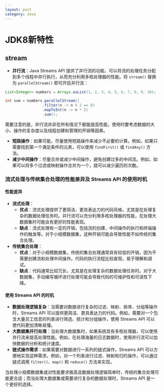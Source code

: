 ```yaml
---
layout: post
category: Java
---
```


# JDK8新特性

## stream

- **并行流**：Java Streams API 提供了并行流的功能，可以将流的处理任务分配到多个线程中并行执行，从而充分利用多核处理器的性能。将 `stream()` 替换为 `parallelStream()` 即可开启并行流：
```java
List<Integer> numbers = Arrays.asList(1, 2, 3, 4, 5, 6, 7, 8, 9, 10);

int sum = numbers.parallelStream()
                 .filter(n -> n % 2 == 0)
                 .mapToInt(n -> n * 2)
                 .sum();
```
需要注意的是，并行流并非在所有情况下都能提高性能，使用时要考虑数据的大小、操作的复杂度以及线程创建和管理的开销等因素。
- **短路操作**：如果可能，尽量使用短路操作来减少不必要的计算。例如，如果只需要找到第一个满足条件的元素，可以使用 `findFirst()` 或 `findAny()` 方法。
- **减少中间操作**：尽量合并或减少中间操作，避免创建过多的中间流。例如，如果可以将多个过滤或映射操作合并为一个，就可以减少遍历的次数。

### 流式处理与传统集合处理的性能差异及 Streams API 的使用时机

#### 性能差异
- **流式处理**：
    - **优点**：流式处理提供了更简洁、更具表达力的代码风格，尤其是在处理复杂的数据处理任务时。并行流可以充分利用多核处理器的性能，在处理大数据集时可能会有更好的性能表现。
    - **缺点**：流式处理有一定的开销，包括流的创建、中间操作的执行和终端操作的触发等。对于小规模数据集，这种开销可能会导致性能不如传统的集合处理。
- **传统集合处理**：
    - **优点**：对于小规模数据集，传统的集合处理通常具有较低的开销，因为不需要创建流和处理中间操作。代码的执行流程比较直观，易于理解和调试。
    - **缺点**：代码通常比较冗长，尤其是在处理复杂的数据处理任务时。对于大数据集，手动编写循环进行处理可能会导致代码的可维护性和可读性下降。

#### 使用 Streams API 的时机
- **数据处理逻辑复杂**：当需要对数据进行复杂的过滤、映射、排序、分组等操作时，Streams API 可以提供更简洁、更具表达力的代码。例如，需要对一个包含大量员工信息的列表进行筛选、统计和分组操作，使用 Streams API 可以使代码更加清晰易懂。
- **大数据集并行处理**：当处理大数据集时，如果系统具有多核处理器，可以使用并行流来提高处理性能。例如，在处理海量的日志数据时，使用并行流可以加快数据的分析和统计速度。
- **链式操作需求**：如果需要对数据进行一系列的链式操作，Streams API 可以方便地实现这种需求。例如，对一个列表进行过滤、映射和归约操作，可以通过链式调用 `filter()`、`map()` 和 `reduce()` 方法来实现。

当处理小规模数据集或对性能要求极高且数据处理逻辑简单时，传统的集合处理可能更合适；而当处理大数据集或需要进行复杂的数据处理时，Streams API 是一个更好的选择。 